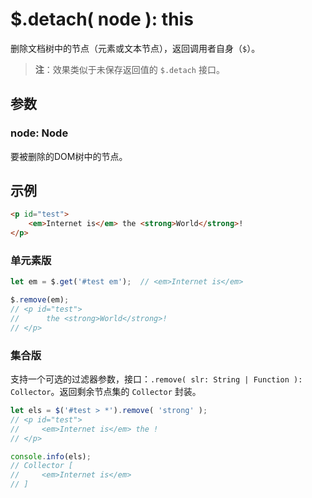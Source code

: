 # $.detach( node ): this

删除文档树中的节点（元素或文本节点），返回调用者自身（`$`）。

> **注**：效果类似于未保存返回值的 `$.detach` 接口。


## 参数

### node: Node

要被删除的DOM树中的节点。


## 示例

```html
<p id="test">
    <em>Internet is</em> the <strong>World</strong>!
</p>
```

### 单元素版

```js
let em = $.get('#test em');  // <em>Internet is</em>

$.remove(em);
// <p id="test">
//      the <strong>World</strong>!
// </p>
```


### 集合版

支持一个可选的过滤器参数，接口：`.remove( slr: String | Function ): Collector`。返回剩余节点集的 `Collector` 封装。

```js
let els = $('#test > *').remove( 'strong' );
// <p id="test">
//     <em>Internet is</em> the !
// </p>

console.info(els);
// Collector [
//     <em>Internet is</em>
// ]
```
